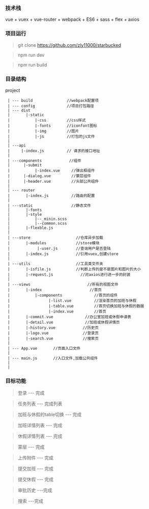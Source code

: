 ### 技术栈

vue + vuex + vue-router + webpack + ES6 + sass + flex + axios

### 项目运行
  >git clone https://github.com/zly11000/starbucked  

  >npm run dev  

  >npm run build  


### 目录结构
   project
     
     | --- build               //webpack配置项
     | --- config              //项目打包路径
     | --- dist
     |       |-static 
     |           |-css         //css样式
     |           |-fonts       //iconfont图标
     |           |-img         //图片
     |           |-js          //打包的js文件
     |
     | ---api
     |     |-index.js          // 请求的接口地址
     |
     | ---components            //组件
     |      |-submit
     |           |-index.vue     //弹出框组件
     |      |-dialog.vue         //蒙层组件
     |      |-header.vue         //头部公共组件
     |
     | --- router
     |       |-index.js          //路由的配置
     |
     | ---static                 //静态文件
     |       |-fonts
     |       |-style
     |           |--_minin.scss
     |           |--common.scss
     |       |-flexble.js
     |
     | ---store                    //仓库异步加载
     |       |-modules             //store模块
     |            |-user.js        //查询用户是否登陆
     |       |-index.js            //引用vuex,创建store
     |
     | ---utils                    //工具类文件夹
     |       |-isfile.js           //判断上传的是不是图片和图片的大小
     |       |-request.js            //对axios进行进一步的封装
     |
     | ---views                         //所有的视图文件
     |       |-index                     //首页
     |           |-components              //首页的组件        
     |                 |-list.vue          //渲染首页的加班与休假
     |                 |-table.vue         //首页切换加班与休假的数据
     |                 |-index.vue         //首页
     |       |-commit.vue              //办公室加班或休假申请表
     |       |-detail.vue              //加班或休假详情页
     |       |-history.vue            //历史页
     |       |-logo.vue               //登录页
     |       |-search.vue             //搜索页
     |
     | --- App.vue       //页面入口文件
     |
     | --- main.js       //入口文件,加载公共组件
     |
     |


### 目标功能
   >登录   ---  完成

   >任务列表   --- 完成列表

   >加班与休假的table切换  --- 完成

   >加班详情列表   --- 完成

   >休假详情列表   --- 完成

   >蒙层    --- 完成

   >上传附件  --- 完成

   >提交加班  --- 完成

   >提交休假  --- 完成

   >审批历史   ---完成

   >搜索       ---完成
   